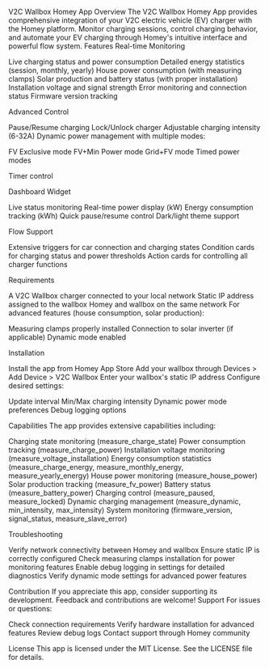 V2C Wallbox Homey App
Overview
The V2C Wallbox Homey App provides comprehensive integration of your V2C electric vehicle (EV) charger with the Homey platform. Monitor charging sessions, control charging behavior, and automate your EV charging through Homey's intuitive interface and powerful flow system.
Features
Real-time Monitoring

Live charging status and power consumption
Detailed energy statistics (session, monthly, yearly)
House power consumption (with measuring clamps)
Solar production and battery status (with proper installation)
Installation voltage and signal strength
Error monitoring and connection status
Firmware version tracking

Advanced Control

Pause/Resume charging
Lock/Unlock charger
Adjustable charging intensity (6-32A)
Dynamic power management with multiple modes:

FV Exclusive mode
FV+Min Power mode
Grid+FV mode
Timed power modes


Timer control

Dashboard Widget

Live status monitoring
Real-time power display (kW)
Energy consumption tracking (kWh)
Quick pause/resume control
Dark/light theme support

Flow Support

Extensive triggers for car connection and charging states
Condition cards for charging status and power thresholds
Action cards for controlling all charger functions

Requirements

A V2C Wallbox charger connected to your local network
Static IP address assigned to the wallbox
Homey and wallbox on the same network
For advanced features (house consumption, solar production):

Measuring clamps properly installed
Connection to solar inverter (if applicable)
Dynamic mode enabled



Installation

Install the app from Homey App Store
Add your wallbox through Devices > Add Device > V2C Wallbox
Enter your wallbox's static IP address
Configure desired settings:

Update interval
Min/Max charging intensity
Dynamic power mode preferences
Debug logging options



Capabilities
The app provides extensive capabilities including:

Charging state monitoring (measure_charge_state)
Power consumption tracking (measure_charge_power)
Installation voltage monitoring (measure_voltage_installation)
Energy consumption statistics (measure_charge_energy, measure_monthly_energy, measure_yearly_energy)
House power monitoring (measure_house_power)
Solar production tracking (measure_fv_power)
Battery status (measure_battery_power)
Charging control (measure_paused, measure_locked)
Dynamic charging management (measure_dynamic, min_intensity, max_intensity)
System monitoring (firmware_version, signal_status, measure_slave_error)

Troubleshooting

Verify network connectivity between Homey and wallbox
Ensure static IP is correctly configured
Check measuring clamps installation for power monitoring features
Enable debug logging in settings for detailed diagnostics
Verify dynamic mode settings for advanced power features

Contribution
If you appreciate this app, consider supporting its development. Feedback and contributions are welcome!
Support
For issues or questions:

Check connection requirements
Verify hardware installation for advanced features
Review debug logs
Contact support through Homey community

License
This app is licensed under the MIT License. See the LICENSE file for details.
